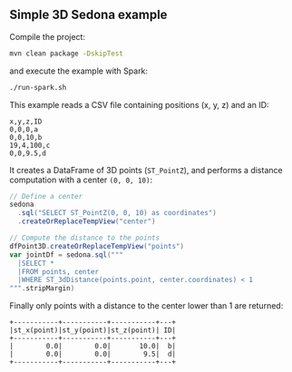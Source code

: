 ## Simple 3D Sedona example

Compile the project:

```bash
mvn clean package -DskipTest
```

and execute the example with Spark:

```bash
./run-spark.sh
```

This example reads a CSV file containing positions (x, y, z) and an ID:

```
x,y,z,ID
0,0,0,a
0,0,10,b
19,4,100,c
0,0,9.5,d
```

It creates a DataFrame of 3D points (`ST_PointZ`), and performs a distance computation with a center `(0, 0, 10)`: 

```scala
// Define a center
sedona
  .sql("SELECT ST_PointZ(0, 0, 10) as coordinates")
  .createOrReplaceTempView("center")

// Compute the distance to the points
dfPoint3D.createOrReplaceTempView("points")
var jointDf = sedona.sql("""
  |SELECT *
  |FROM points, center
  |WHERE ST_3dDistance(points.point, center.coordinates) < 1
""".stripMargin)
```

Finally only points with a distance to the center lower than 1 are returned:

```
+-----------+-----------+-----------+---+
|st_x(point)|st_y(point)|st_z(point)| ID|
+-----------+-----------+-----------+---+
|        0.0|        0.0|       10.0|  b|
|        0.0|        0.0|        9.5|  d|
+-----------+-----------+-----------+---+
```
